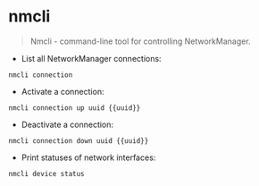 # nmcli

> Nmcli - command-line tool for controlling NetworkManager.

- List all NetworkManager connections:

`nmcli connection`

- Activate a connection:

`nmcli connection up uuid {{uuid}}`

- Deactivate a connection:

`nmcli connection down uuid {{uuid}}`

- Print statuses of network interfaces:

`nmcli device status`
